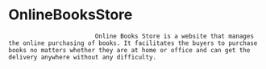 # OnlineBooksStore
                            Online Books Store is a website that manages the online purchasing of books. It facilitates the buyers to purchase books no matters whether they are at home or office and can get the delivery anywhere without any difficulty.
